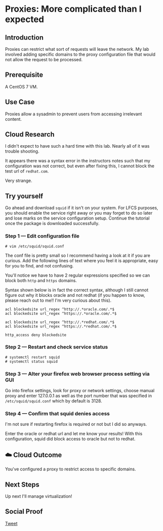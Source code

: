 
# Proxies: More complicated than I expected

## Introduction

Proxies can restrict what sort of requests will leave the network. My lab involved adding specific domains to the proxy configuration file that would not allow the request to be processed.

## Prerequisite

A CentOS 7 VM.

## Use Case

Proxies allow a sysadmin to prevent users from accessing irrelevant content. 

## Cloud Research

I didn't expect to have such a hard time with this lab. Nearly all of it was trouble shooting. 

It appears there was a syntax error in the instructors notes such that my configuration was not correct, but even after fixing this, I cannot block the test url of ```redhat.com```.

Very strange.

## Try yourself

Go ahead and download ```squid``` if it isn't on your system. For LFCS purposes, you should enable the service right away or you may forget to do so later and lose marks on the service configuration setup. Continue the tutorial once the package is downloaded successfully. 

### Step 1 — Edit configuration file

```
# vim /etc/squid/squid.conf
```
The conf file is pretty small so I recommend having a look at it if you are curious. Add the following lines of text where you feel it is appropriate, easy for you to find, and not confusing.

You'll notice we have to have 2 regular expressions specified so we can block both ```http``` and ```https``` domains. 

Syntax shown below is in fact the correct syntax, although I still cannot figure out why it blocks oracle and not redhat (if you happen to know, please reach out to me!! I'm very curious about this).

```
acl blockedsite url_regex ^http://.*oracle.com/.*$
acl blockedsite url_regex ^https://.*oracle.com/.*$

acl blockedsite url_regex ^http://.*redhat.com/.*$
acl blockedsite url_regex ^https://.*redhat.com/.*$

http_access deny blockedsite
```

### Step 2 — Restart and check service status

```
# systemctl restart squid
# systemctl status squid
```

### Step 3 — Alter your firefox web browser process setting via GUI

Go into firefox settings, look for proxy or network settings, choose manual proxy and enter 127.0.0.1 as well as the port number that was specified in ```/etc/squid/squid.conf``` which by default is 3128.

### Step 4 — Confirm that squid denies access

I'm not sure if restarting firefox is required or not but I did so anyways.

Enter the oracle or redhat url and let me know your results! With this configuration, squid did block access to oracle but not to redhat. 

## ☁️ Cloud Outcome

You've configured a proxy to restrict access to specific domains. 

## Next Steps

Up next I'll manage virtualization!

## Social Proof

[Tweet]()
